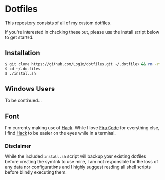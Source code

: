 # Dotfiles

This repository consists of all of my custom dotfiles.

If you're interested in checking these out, please use the install script below to get started.

## Installation

```sh
$ git clone https://github.com/Log1x/dotfiles.git ~/.dotfiles && rm -rf ~/.dotfiles/.git
$ cd ~/.dotfiles
$ ./install.sh
```

## Windows Users

To be continued...

## Font

I'm currently making use of [Hack](https://github.com/chrissimpkins/Hack/releases). While I love [Fira Code](https://github.com/tonsky/FiraCode) for everything else, I find [Hack](https://github.com/chrissimpkins/Hack/releases) to be easier on the eyes while in a terminal.

### Disclaimer

While the included `install.sh` script will backup your existing dotfiles before creating the symlink to use mine, I am not responsible for the loss of any data nor configurations and I highly suggest reading all shell scripts before blindly executing them.
